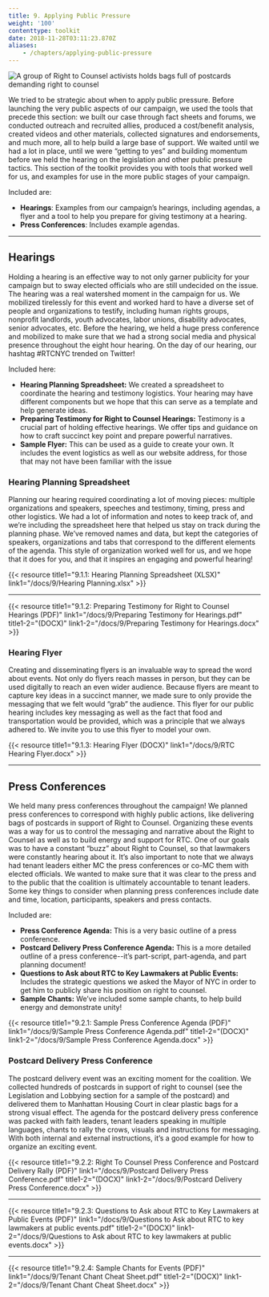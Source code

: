 ```yaml
---
title: 9. Applying Public Pressure
weight: '100'
contenttype: toolkit
date: 2018-11-28T03:11:23.870Z
aliases:
    - /chapters/applying-public-pressure
---
```

<img src="/images/public-pressure-sm.jpg" alt="A group of Right to Counsel activists holds bags full of postcards demanding right to counsel" />

We tried to be strategic about when to apply public pressure. Before launching the very public aspects of our campaign, we used the tools that precede this section: we built our case through fact sheets and forums, we conducted outreach and recruited allies, produced a cost/benefit analysis, created videos and other materials, collected signatures and endorsements, and much more, all to help build a large base of support. We waited until we had a lot in place, until we were “getting to yes” and building momentum before we held the hearing on the legislation and other public pressure tactics. This section of the toolkit provides you with tools that worked well for us, and examples for use in the more public stages of your campaign. 

Included are:

* **Hearings**: Examples from our campaign’s hearings, including agendas, a flyer and a tool to help you prepare for giving testimony at a hearing.
* **Press Conferences**: Includes example agendas.

<hr />

## Hearings

Holding a hearing is an effective way to not only garner publicity for your campaign but to sway elected officials who are still undecided on the issue. The hearing was a real watershed moment in the campaign for us. We mobilized tirelessly for this event and worked hard to have a diverse set of people and organizations to testify, including human rights groups, nonprofit landlords, youth advocates, labor unions, disability advocates, senior advocates, etc. Before the hearing, we held a huge press conference and mobilized to make sure that we had a strong social media and physical presence throughout the eight hour hearing. On the day of our hearing, our hashtag #RTCNYC trended on Twitter! 

Included here:

* **Hearing Planning Spreadsheet:** We created a spreadsheet to coordinate the hearing and testimony logistics. Your hearing may have different components but we hope that this can serve as a template and help generate ideas. 
* **Preparing Testimony for Right to Counsel Hearings:** Testimony is a crucial part of holding effective hearings. We offer tips and guidance on how to craft succinct key point and prepare powerful narratives. 
* **Sample Flyer:** This can be used as a guide to create your own. It includes the event logistics as well as our website address, for those that may not have been familiar with the issue

<h3>Hearing Planning Spreadsheet</h3>

Planning our hearing required coordinating a lot of moving pieces: multiple organizations and speakers, speeches and testimony, timing, press and other logistics. We had a lot of information and notes to keep track of, and we’re including the spreadsheet here that helped us stay on track during the planning phase. We’ve removed names and data, but kept the categories of speakers, organizations and tabs that correspond to the different elements of the agenda. This style of organization worked well for us, and we hope that it does for you, and that it inspires an engaging and powerful hearing!

{{< resource title1="9.1.1: Hearing Planning Spreadsheet (XLSX)" link1="/docs/9/Hearing Planning.xlsx"  >}}

<hr />

{{< resource title1="9.1.2: Preparing Testimony for Right to Counsel Hearings (PDF)" link1="/docs/9/Preparing Testimony for Hearings.pdf" title1-2="(DOCX)" link1-2="/docs/9/Preparing Testimony for Hearings.docx" >}}

<h3>Hearing Flyer</h3>

Creating and disseminating flyers is an invaluable way to spread the word about events. Not only do flyers reach masses in person, but they can be used digitally to reach an even wider audience. Because flyers are meant to capture key ideas in a succinct manner, we made sure to only provide the messaging that we felt would “grab” the audience. This flyer for our public hearing includes key messaging as well as the fact that food and transportation would be provided, which was a principle that we always adhered to. We invite you to use this flyer to model your own. 

{{< resource title1="9.1.3: Hearing Flyer (DOCX)" link1="/docs/9/RTC Hearing Flyer.docx" >}}

<hr />

## Press Conferences

We held many press conferences throughout the campaign! We planned press conferences to correspond with highly public actions, like delivering bags of postcards in support of Right to Counsel. Organizing these events was a way for us to control the messaging and narrative about the Right to Counsel as well as to build energy and support for RTC. One of our goals was to have a constant “buzz” about Right to Counsel, so that lawmakers were constantly hearing about it. It’s also important to note that we always had tenant leaders either MC the press conferences or co-MC them with elected officials. We wanted to make sure that it was clear to the press and to the public that the coalition is ultimately accountable to tenant leaders. Some key things to consider when planning press conferences include date and time, location, participants, speakers and press contacts. 

Included are:

* **Press Conference Agenda:** This is a very basic outline of a press conference. 
* **Postcard Delivery Press Conference Agenda:** This is a more detailed outline of a press conference--it’s part-script, part-agenda, and part planning document!  
* **Questions to Ask about RTC to Key Lawmakers at Public Events:** Includes the strategic questions we asked the Mayor of NYC in order to get him to publicly share his position on right to counsel. 
* **Sample Chants:** We’ve included some sample chants, to help build energy and demonstrate unity!

{{< resource title1="9.2.1: Sample Press Conference Agenda (PDF)" link1="/docs/9/Sample Press Conference Agenda.pdf" title1-2="(DOCX)" link1-2="/docs/9/Sample Press Conference Agenda.docx" >}}

<h3>Postcard Delivery Press Conference</h3>

The postcard delivery event was an exciting moment for the coalition. We collected hundreds of postcards in support of right to counsel (see the Legislation and Lobbying section for a sample of the postcard) and delivered them to Manhattan Housing Court in clear plastic bags for a strong visual effect. The agenda for the postcard delivery press conference was packed with faith leaders, tenant leaders speaking in multiple languages, chants to rally the crows, visuals and instructions for messaging. With both internal and external instructions, it’s a good example for how to organize an exciting event.

{{< resource title1="9.2.2: Right To Counsel Press Conference and Postcard Delivery Rally (PDF)" link1="/docs/9/Postcard Delivery Press Conference.pdf" title1-2="(DOCX)" link1-2="/docs/9/Postcard Delivery Press Conference.docx" >}}

<hr />

{{< resource title1="9.2.3: Questions to Ask about RTC to Key Lawmakers at Public Events (PDF)" link1="/docs/9/Questions to Ask about RTC to key lawmakers at public events.pdf" title1-2="(DOCX)" link1-2="/docs/9/Questions to Ask about RTC to key lawmakers at public events.docx" >}}

<hr />

{{< resource title1="9.2.4: Sample Chants for Events (PDF)" link1="/docs/9/Tenant Chant Cheat Sheet.pdf" title1-2="(DOCX)" link1-2="/docs/9/Tenant Chant Cheat Sheet.docx" >}}
